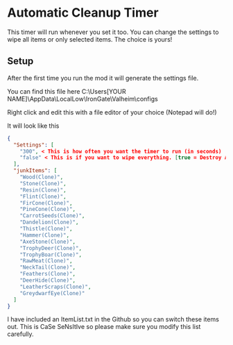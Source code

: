 # Automatic Cleanup Timer
This timer will run whenever you set it too. You can change the settings to wipe all items or only selected items. The choice is yours!

## Setup
After the first time you run the mod it will generate the settings file. 

You can find this file here C:\Users\[YOUR NAME]\AppData\LocalLow\IronGate\Valheim\configs

Right click and edit this with a file editor of your choice (Notepad will do!)

It will look like this
```json
{
  "Settings": [
    "300", < This is how often you want the timer to run (in seconds)
    "false" < This is if you want to wipe everything. [true = Destroy ALL item entities, false = follow the junk item list below]
  ],
  "junkItems": [ 
    "Wood(Clone)",
    "Stone(Clone)",
    "Resin(Clone)",
    "Flint(Clone)",
    "FirCone(Clone)",
    "PineCone(Clone)",
    "CarrotSeeds(Clone)",
    "Dandelion(Clone)",
    "Thistle(Clone)",
    "Hammer(Clone)",
    "AxeStone(Clone)",
    "TrophyDeer(Clone)",
    "TrophyBoar(Clone)",
    "RawMeat(Clone)",
    "NeckTail(Clone)",
    "Feathers(Clone)",
    "DeerHide(Clone)",
    "LeatherScraps(Clone)",
    "GreydwarfEye(Clone)"
  ]
}
```

I have included an ItemList.txt in the Github so you can switch these items out. This is CaSe SeNsItIve so please make sure you modify this list carefully.


